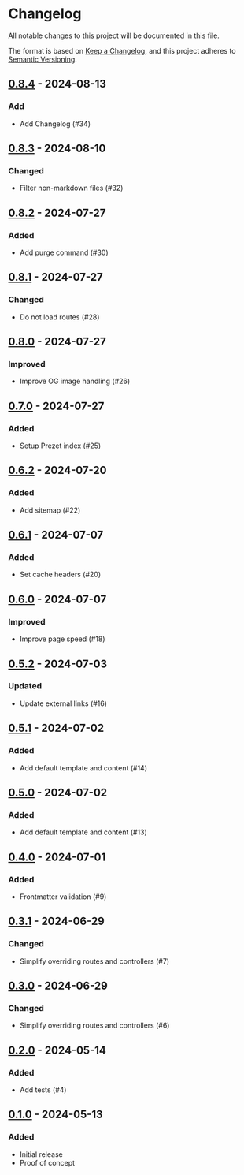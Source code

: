 # Changelog

All notable changes to this project will be documented in this file.

The format is based on [Keep a Changelog](https://keepachangelog.com/en/1.0.0/),
and this project adheres to [Semantic Versioning](https://semver.org/spec/v2.0.0.html).

## [0.8.4] - 2024-08-13
### Add
- Add Changelog (#34)

## [0.8.3] - 2024-08-10
### Changed
- Filter non-markdown files (#32)

## [0.8.2] - 2024-07-27
### Added
- Add purge command (#30)

## [0.8.1] - 2024-07-27
### Changed
- Do not load routes (#28)

## [0.8.0] - 2024-07-27
### Improved
- Improve OG image handling (#26)

## [0.7.0] - 2024-07-27
### Added
- Setup Prezet index (#25)

## [0.6.2] - 2024-07-20
### Added
- Add sitemap (#22)

## [0.6.1] - 2024-07-07
### Added
- Set cache headers (#20)

## [0.6.0] - 2024-07-07
### Improved
- Improve page speed (#18)

## [0.5.2] - 2024-07-03
### Updated
- Update external links (#16)

## [0.5.1] - 2024-07-02
### Added
- Add default template and content (#14)

## [0.5.0] - 2024-07-02
### Added
- Add default template and content (#13)

## [0.4.0] - 2024-07-01
### Added
- Frontmatter validation (#9)

## [0.3.1] - 2024-06-29
### Changed
- Simplify overriding routes and controllers (#7)

## [0.3.0] - 2024-06-29
### Changed
- Simplify overriding routes and controllers (#6)

## [0.2.0] - 2024-05-14
### Added
- Add tests (#4)

## [0.1.0] - 2024-05-13
### Added
- Initial release
- Proof of concept

[0.8.4]: https://github.com/benbjurstrom/prezet/compare/v0.8.3...v0.8.4
[0.8.3]: https://github.com/benbjurstrom/prezet/compare/v0.8.2...v0.8.3
[0.8.2]: https://github.com/benbjurstrom/prezet/compare/v0.8.1...v0.8.2
[0.8.1]: https://github.com/benbjurstrom/prezet/compare/v0.8.0...v0.8.1
[0.8.0]: https://github.com/benbjurstrom/prezet/compare/v0.7.0...v0.8.0
[0.7.0]: https://github.com/benbjurstrom/prezet/compare/v0.6.2...v0.7.0
[0.6.2]: https://github.com/benbjurstrom/prezet/compare/v0.6.1...v0.6.2
[0.6.1]: https://github.com/benbjurstrom/prezet/compare/v0.6.0...v0.6.1
[0.6.0]: https://github.com/benbjurstrom/prezet/compare/v0.5.2...v0.6.0
[0.5.2]: https://github.com/benbjurstrom/prezet/compare/v0.5.1...v0.5.2
[0.5.1]: https://github.com/benbjurstrom/prezet/compare/v0.5.0...v0.5.1
[0.5.0]: https://github.com/benbjurstrom/prezet/compare/v0.4.0...v0.5.0
[0.4.0]: https://github.com/benbjurstrom/prezet/compare/v0.3.1...v0.4.0
[0.3.1]: https://github.com/benbjurstrom/prezet/compare/v0.3.0...v0.3.1
[0.3.0]: https://github.com/benbjurstrom/prezet/compare/v0.2.0...v0.3.0
[0.2.0]: https://github.com/benbjurstrom/prezet/compare/v0.1.0...v0.2.0
[0.1.0]: https://github.com/benbjurstrom/prezet/releases/tag/v0.1.0
